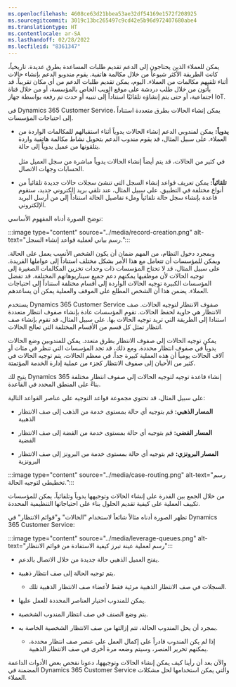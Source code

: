 ```yaml
---
ms.openlocfilehash: 4608ce63d21bbea53ae32df54169e1572f208925
ms.sourcegitcommit: 3019c13bc265497c9cd42e5b96d972407680abe4
ms.translationtype: HT
ms.contentlocale: ar-SA
ms.lasthandoff: 02/28/2022
ms.locfileid: "8361347"
---
```

يمكن للعملاء الذين يحتاجون إلى الدعم تقديم طلبات المساعدة بطرق عديدة. تاريخياً، كانت الطريقة الأكثر شيوعاً من خلال مكالمة هاتفية. يقوم مندوبو الدعم بإنشاء حالات أثناء تلقيهم مكالمات من العملاء. اليوم، يمكن تقديم طلبات الدعم من أي مكان تقريباً. قد يأتون من خلال طلب دردشة على موقع الويب الخاص بالمؤسسة، أو من خلال قناة اجتماعية، أو حتى يتم إنشاؤه تلقائيًا استناداً إلى تنبيه أو حدث تم رفعه بواسطة جهاز IoT. 

في Dynamics 365 Customer Service، يمكن إنشاء الحالات بطرق متعددة استناداً إلى احتياجات المؤسسات. 


- **يدوياً:** يمكن لمندوبي الدعم إنشاء الحالات يدوياً أثناء استقبالهم للمكالمات الواردة من العملاء. على سبيل المثال، قد يقوم مندوب الدعم بتحويل نشاط مكالمة هاتفية واردة يتلقونها من عميل يدوياً إلى حالة.   
‎  
في كثير من الحالات، قد يتم أيضاً إنشاء الحالات يدوياً مباشرة من سجل العميل مثل الحسابات وجهات الاتصال.


 


- **تلقائياً:** يمكن تعريف قواعد إنشاء السجل التي تنشئ سجلات حالات جديدة تلقائياً من أنواع مختلفة في التطبيق. على سبيل المثال، عند تلقي بريد إلكتروني جديد، ستقوم قاعدة بإنشاء سجل حالة تلقائياً وملء تفاصيل الحالة استناداً إلى من أرسل البريد الإلكتروني.


 

توضح الصورة أدناه المفهوم الأساسي: 

:::image type="content" source="../media/record-creation.png" alt-text="رسم بياني لعملية قواعد إنشاء السجل.":::

 

وبمجرد دخول النظام، من المهم ضمان أن يكون الشخص الأنسب يعمل على الحالة. ويمكن للمؤسسات أن تتعامل مع هذا الأمر بشكل مختلف استناداً إلى عواملها الفريدة. على سبيل المثال، قد لا تحتاج المؤسسات ذات وحدات تخزين المكالمات الصغيرة إلى توجيه الحالات لأن موظفيها يمكنهم دعم جميع سيناريوهاتهم المختلفة. قد تفضل المؤسسات الكبيرة توجيه الحالات الواردة إلى أقسام مختلفة استناداً إلى احتياجات العملاء. يضمن هذا أن الشخص المطلع على الموقف والعملية يمكن أن يساعدهم. 

يستخدم Dynamics 365 Customer Service صفوف الانتظار لتوجيه الحالات. صف الانتظار هي حاوية لحفظ الحالات. تقوم المؤسسات عادة بإنشاء صفوف انتظار متعددة استنادا إلى الطريقة التي تريد توجيه الحالات بها. على سبيل المثال، قد تقوم بإنشاء صف انتظار تمثل كل قسم من الأقسام المختلفة التي تعالج الحالات.

يمكن توجيه الحالات إلى صفوف الانتظار بطرق متعدد. يمكن للمندوبين وضع الحالات يدوياً في صفوف انتظار محددة. ومع ذلك، قد تجد المؤسسات التي تنظر في مئات أو آلاف الحالات يومياً أن هذه العملية كبيرة جداً. في معظم الحالات، يتم توجيه الحالات في كثير من الأحيان إلى صفوف الانتظار كجزء من عملية إدارة الخدمة المؤتمتة. 

يتيح لك Dynamics 365 إنشاء قاعدة توجيه لتوجيه الحالات إلى صفوف انتظار مختلفة بناءً على المنطق المحدد في القاعدة. 

على سبيل المثال، قد تحتوي مجموعة قواعد التوجيه على عناصر القواعد التالية:

- **المسار الذهبي:** قم بتوجيه أي حالة بمستوى خدمة من الذهب إلى صف الانتظار الذهبية

- **المسار الفضي:** قم بتوجيه أي حالة بمستوى خدمة من الفضة إلى صف الانتظار الفضية

- **المسار البرونزي:** قم بتوجيه أي حالة بمستوى خدمة من البرونز إلى صف الانتظار البرونزية

:::image type="content" source="../media/case-routing.png" alt-text="رسم تخطيطي لتوجيه الحالة.":::

 

من خلال الجمع بين القدرة على إنشاء الحالات وتوجيهها يدوياً وتلقائياً، يمكن للمؤسسات تكييف العملية على كيفية تقديم الحلول بناء على احتياجاتها التنظيمية المحددة. 

تظهر الصورة أدناه مثالاً شائعاً لاستخدام "الحالات" و"قوائم الانتظار" في Dynamics 365 Customer Service:

:::image type="content" source="../media/leverage-queues.png" alt-text="رسم لعملية عينة تبرز كيفية الاستفادة من قوائم الانتظار":::

- يفتح العميل الذهبي حالة جديدة من خلال الاتصال بالدعم. 

- يتم توجيه الحالة إلى صف انتظار ذهبية.

    - السجلات في صف الانتظار الذهبية مرئية فقط لأعضاء صف الانتظار الذهبية تلك. 

- يمكن للمندوب اختيار العناصر المحددة للعمل عليها. 

- يتم وضع الصنف في صف انتظار المندوب الشخصية. 

- بمجرد أن يحل المندوب الحالة، تتم إزالتها من صف الانتظار الشخصية الخاصة به. 

    - إذا لم يكن المندوب قادراً على إكمال العمل على عنصر صف انتظار محددة، يمكنهم تحرير العنصر، وسيتم وضعه مرة أخرى في صف الانتظار الذهبية. 


والآن بعد أن رأينا كيف يمكن إنشاء الحالات وتوجيهها، دعونا نفحص بعض الأدوات الداعمة المضمنة في Dynamics 365 Customer Service والتي يمكن استخدامها لحل مشكلات العملاء. 

 